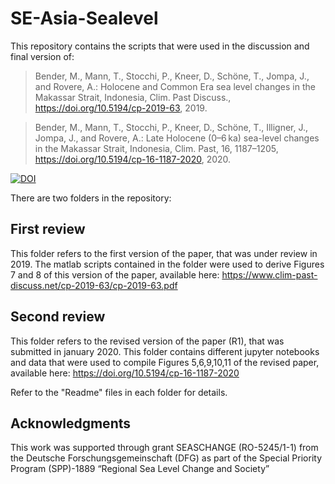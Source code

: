 # SE-Asia-Sealevel
This repository contains the scripts that were used in the discussion and final version of:
> Bender, M., Mann, T., Stocchi, P., Kneer, D., Schöne, T., Jompa, J., and Rovere, A.: Holocene and Common Era sea level changes in the Makassar Strait, Indonesia, Clim. Past Discuss., https://doi.org/10.5194/cp-2019-63, 2019.

> Bender, M., Mann, T., Stocchi, P., Kneer, D., Schöne, T., Illigner, J., Jompa, J., and Rovere, A.: Late Holocene (0–6 ka) sea-level changes in the Makassar Strait, Indonesia, Clim. Past, 16, 1187–1205, https://doi.org/10.5194/cp-16-1187-2020, 2020.

[![DOI](https://zenodo.org/badge/179329914.svg)](https://zenodo.org/badge/latestdoi/179329914)

There are two folders in the repository:
## First review
This folder refers to the first version of the paper, that was under review in 2019. The matlab scripts contained in the folder were used to derive Figures 7 and 8 of this version of the paper, available here: https://www.clim-past-discuss.net/cp-2019-63/cp-2019-63.pdf

## Second review
This folder refers to the revised version of the paper (R1), that was submitted in january 2020. This folder contains different jupyter notebooks and data that were used to compile Figures 5,6,9,10,11 of the revised paper, available here: https://doi.org/10.5194/cp-16-1187-2020

Refer to the "Readme" files in each folder for details.

## Acknowledgments
This work was supported through grant SEASCHANGE (RO-5245/1-1) from the Deutsche Forschungsgemeinschaft (DFG) as part of the Special Priority Program (SPP)-1889 “Regional Sea Level Change and Society”
